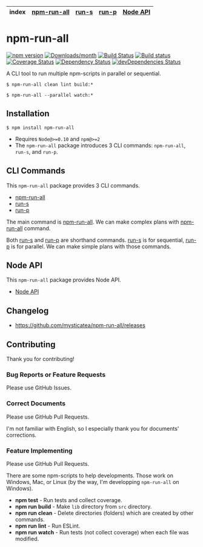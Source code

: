 | index | [npm-run-all] | [run-s] | [run-p] | [Node API] |
|-------|---------------|---------|---------|------------|

# npm-run-all

[![npm version](https://img.shields.io/npm/v/npm-run-all.svg)](https://www.npmjs.com/package/npm-run-all)
[![Downloads/month](https://img.shields.io/npm/dm/npm-run-all.svg)](http://www.npmtrends.com/npm-run-all)
[![Build Status](https://travis-ci.org/mysticatea/npm-run-all.svg?branch=master)](https://travis-ci.org/mysticatea/npm-run-all)
[![Build status](https://ci.appveyor.com/api/projects/status/v0owd44q1r7hceir/branch/master?svg=true)](https://ci.appveyor.com/project/mysticatea/npm-run-all/branch/master)
[![Coverage Status](https://coveralls.io/repos/mysticatea/npm-run-all/badge.svg?branch=master&service=github)](https://coveralls.io/github/mysticatea/npm-run-all?branch=master)
[![Dependency Status](https://david-dm.org/mysticatea/npm-run-all.svg)](https://david-dm.org/mysticatea/npm-run-all)
[![devDependencies Status](https://david-dm.org/mysticatea/npm-run-all/dev-status.svg)](https://david-dm.org/mysticatea/npm-run-all?type=dev)

A CLI tool to run multiple npm-scripts in parallel or sequential.

```
$ npm-run-all clean lint build:*
```

```
$ npm-run-all --parallel watch:*
```

## Installation

```
$ npm install npm-run-all
```

- Requires `Node@>=0.10` and `npm@>=2`
- The `npm-run-all` package introduces 3 CLI commands: `npm-run-all`, `run-s`, and `run-p`.

## CLI Commands

This `npm-run-all` package provides 3 CLI commands.

- [npm-run-all]
- [run-s]
- [run-p]

The main command is [npm-run-all].
We can make complex plans with [npm-run-all] command.

Both [run-s] and [run-p] are shorthand commands.
[run-s] is for sequential, [run-p] is for parallel.
We can make simple plans with those commands.

## Node API

This `npm-run-all` package provides Node API.

- [Node API]

## Changelog

- https://github.com/mysticatea/npm-run-all/releases

## Contributing

Thank you for contributing!

### Bug Reports or Feature Requests

Please use GitHub Issues.

### Correct Documents

Please use GitHub Pull Requests.

I'm not familiar with English, so I especially thank you for documents' corrections.

### Feature Implementing

Please use GitHub Pull Requests.

There are some npm-scripts to help developments.
Those work on Windows, Mac, or Linux (by the way, I'm developping `npm-run-all` on Windows).

- **npm test** - Run tests and collect coverage.
- **npm run build** - Make `lib` directory from `src` directory.
- **npm run clean** - Delete directories (folders) which are created by other commands.
- **npm run lint** - Run ESLint.
- **npm run watch** - Run tests (not collect coverage) when each file was modified.

[npm-run-all]: docs/npm-run-all.md
[run-s]: docs/run-s.md
[run-p]: docs/run-p.md
[Node API]: docs/node-api.md
